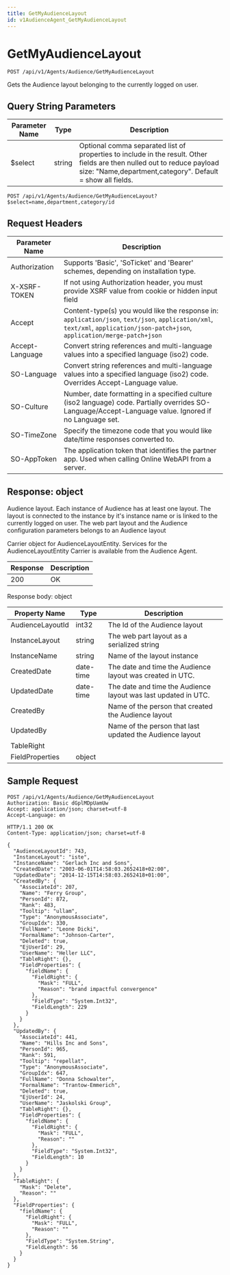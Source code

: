 ```yaml
---
title: GetMyAudienceLayout
id: v1AudienceAgent_GetMyAudienceLayout
---
```


# GetMyAudienceLayout

```http
POST /api/v1/Agents/Audience/GetMyAudienceLayout
```

Gets the Audience layout belonging to the currently logged on user.







## Query String Parameters

| Parameter Name | Type |  Description |
|----------------|------|--------------|
| $select | string |  Optional comma separated list of properties to include in the result. Other fields are then nulled out to reduce payload size: "Name,department,category". Default = show all fields. |

```http
POST /api/v1/Agents/Audience/GetMyAudienceLayout?$select=name,department,category/id
```


## Request Headers

| Parameter Name | Description |
|----------------|-------------|
| Authorization  | Supports 'Basic', 'SoTicket' and 'Bearer' schemes, depending on installation type. |
| X-XSRF-TOKEN   | If not using Authorization header, you must provide XSRF value from cookie or hidden input field |
| Accept         | Content-type(s) you would like the response in: `application/json`, `text/json`, `application/xml`, `text/xml`, `application/json-patch+json`, `application/merge-patch+json` |
| Accept-Language | Convert string references and multi-language values into a specified language (iso2) code. |
| SO-Language | Convert string references and multi-language values into a specified language (iso2) code. Overrides Accept-Language value. |
| SO-Culture | Number, date formatting in a specified culture (iso2 language) code. Partially overrides SO-Language/Accept-Language value. Ignored if no Language set. |
| SO-TimeZone | Specify the timezone code that you would like date/time responses converted to. |
| SO-AppToken | The application token that identifies the partner app. Used when calling Online WebAPI from a server. |


## Response: object

Audience layout. Each instance of Audience has at least one layout. The layout is connected to the instance by it's instance name or is linked to the currently logged on user. The web part layout and the Audience configuration parameters belongs to an Audience layout



Carrier object for AudienceLayoutEntity.
Services for the AudienceLayoutEntity Carrier is available from the <see cref="T:SuperOffice.CRM.Services.IAudienceAgent">Audience Agent</see>.

| Response | Description |
|----------------|-------------|
| 200 | OK |

Response body: object

| Property Name | Type |  Description |
|----------------|------|--------------|
| AudienceLayoutId | int32 | The Id of the Audience layout |
| InstanceLayout | string | The web part layout as a serialized string |
| InstanceName | string | Name of the layout instance |
| CreatedDate | date-time | The date and time the Audience layout was created  in UTC. |
| UpdatedDate | date-time | The date and time the Audience layout was last updated  in UTC. |
| CreatedBy |  | Name of the person that created the Audience layout |
| UpdatedBy |  | Name of the person that last updated the Audience layout |
| TableRight |  |  |
| FieldProperties | object |  |

## Sample Request

```http!
POST /api/v1/Agents/Audience/GetMyAudienceLayout
Authorization: Basic dGplMDpUamUw
Accept: application/json; charset=utf-8
Accept-Language: en
```

```http_
HTTP/1.1 200 OK
Content-Type: application/json; charset=utf-8

{
  "AudienceLayoutId": 743,
  "InstanceLayout": "iste",
  "InstanceName": "Gerlach Inc and Sons",
  "CreatedDate": "2003-06-01T14:58:03.2652418+02:00",
  "UpdatedDate": "2014-12-15T14:58:03.2652418+01:00",
  "CreatedBy": {
    "AssociateId": 207,
    "Name": "Ferry Group",
    "PersonId": 872,
    "Rank": 483,
    "Tooltip": "ullam",
    "Type": "AnonymousAssociate",
    "GroupIdx": 330,
    "FullName": "Leone Dicki",
    "FormalName": "Johnson-Carter",
    "Deleted": true,
    "EjUserId": 29,
    "UserName": "Heller LLC",
    "TableRight": {},
    "FieldProperties": {
      "fieldName": {
        "FieldRight": {
          "Mask": "FULL",
          "Reason": "brand impactful convergence"
        },
        "FieldType": "System.Int32",
        "FieldLength": 229
      }
    }
  },
  "UpdatedBy": {
    "AssociateId": 441,
    "Name": "Hills Inc and Sons",
    "PersonId": 965,
    "Rank": 591,
    "Tooltip": "repellat",
    "Type": "AnonymousAssociate",
    "GroupIdx": 647,
    "FullName": "Donna Schowalter",
    "FormalName": "Trantow-Emmerich",
    "Deleted": true,
    "EjUserId": 24,
    "UserName": "Jaskolski Group",
    "TableRight": {},
    "FieldProperties": {
      "fieldName": {
        "FieldRight": {
          "Mask": "FULL",
          "Reason": ""
        },
        "FieldType": "System.Int32",
        "FieldLength": 10
      }
    }
  },
  "TableRight": {
    "Mask": "Delete",
    "Reason": ""
  },
  "FieldProperties": {
    "fieldName": {
      "FieldRight": {
        "Mask": "FULL",
        "Reason": ""
      },
      "FieldType": "System.String",
      "FieldLength": 56
    }
  }
}
```
